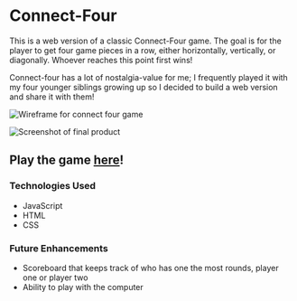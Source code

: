 # Connect-Four

This is a web version of a classic Connect-Four game. The goal is for the player to get four game pieces in a row, either horizontally, vertically, or diagonally. Whoever reaches this point first wins!

Connect-four has a lot of nostalgia-value for me; I frequently played it with my four younger siblings growing up so I decided to build a web version and share it with them! 

![Wireframe for connect four game](https://i.imgur.com/ksP6EAv.png)

![Screenshot of final product](https://i.imgur.com/lghVOhX.png)

## Play the game [here](connectfourgame.surge.sh)!

### **Technologies Used**
* JavaScript
* HTML
* CSS

### **Future Enhancements**
* Scoreboard that keeps track of who has one the most rounds, player one or player two
* Ability to play with the computer



